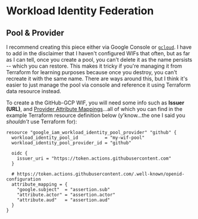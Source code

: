 # Workload Identity Federation

## Pool & Provider
I recommend creating this piece either via Google Console or [`gcloud`](https://cloud.google.com/sdk/gcloud/reference/iam/workload-identity-pools).  I have to add in the disclaimer that I haven't configured WIFs that often, but as far as I can tell, once you create a pool, you can't delete it as the name persists -- which you can restore.  This makes it tricky if you're managing it from Terraform for learning purposes because once you destroy, you can't recreate it with the same name.  There are ways around this, but I think it's easier to just manage the pool via console and reference it using Terraform data resource instead.

To create a the GitHub-GCP WIF, you will need some info such as **Issuer (URL)**, and [Provider Attribute Mappings](https://token.actions.githubusercontent.com/.well-known/openid-configuration)...all of which you can find in the example Terraform resource definition below (y'know...the one I said you *shouldn't* use Terraform for):
```
resource "google_iam_workload_identity_pool_provider" "github" {
  workload_identity_pool_id          = "my-wif-pool"
  workload_identity_pool_provider_id = "github"

  oidc {
    issuer_uri = "https://token.actions.githubusercontent.com"
  }

  # https://token.actions.githubusercontent.com/.well-known/openid-configuration
  attribute_mapping = {
    "google.subject"  = "assertion.sub"
    "attribute.actor" = "assertion.actor"
    "attribute.aud"   = "assertion.aud"
  }
}
```
